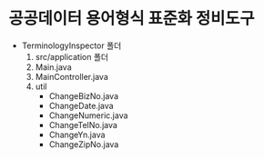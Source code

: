 # **공공데이터 용어형식 표준화 정비도구**

* TerminologyInspector 폴더
   1. src/application 폴더
   2. Main.java
   3. MainController.java 
   4. util
      - ChangeBizNo.java
      - ChangeDate.java
      - ChangeNumeric.java
      - ChangeTelNo.java
      - ChangeYn.java
      - ChangeZipNo.java
